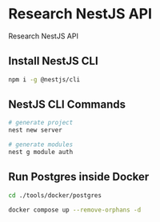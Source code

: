 # Research NestJS API

Research NestJS API

## Install NestJS CLI

```sh
npm i -g @nestjs/cli
```

## NestJS CLI Commands

```sh
# generate project
nest new server

# generate modules
nest g module auth
```

## Run Postgres inside Docker

```sh
cd ./tools/docker/postgres

docker compose up --remove-orphans -d
```
